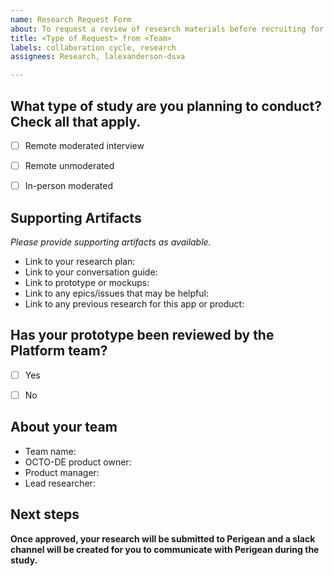 ```yaml
---
name: Research Request Form
about: To request a review of research materials before recruiting for a study
title: <Type of Request> from <Team>
labels: collaboration cycle, research
assignees: Research, lalexanderson-dsva

---
```


## What type of study are you planning to conduct? Check all that apply.
- [ ] Remote moderated interview
- [ ] Remote unmoderated
- [ ] In-person moderated

  
## Supporting Artifacts
*Please provide supporting artifacts as available.*

- Link to your research plan:
- Link to your conversation guide:
- Link to prototype or mockups:
- Link to any epics/issues that may be helpful:
- Link to any previous research for this app or product: 


## Has your prototype been reviewed by the Platform team?
- [ ] Yes
- [ ] No

  
## About your team

- Team name: 
-	OCTO-DE product owner: 
-	Product manager: 
-	Lead researcher: 


## Next steps

**Once approved, your research will be submitted to Perigean and a slack channel will be created for you to communicate with Perigean during the study.**

